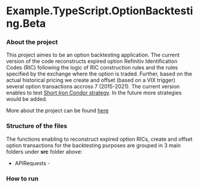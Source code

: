 # Example.TypeScript.OptionBacktesting.Beta

### About the project
This project aimes to be an option backtesting application. The current version of the code reconstructs expired option Refinitiv Identification Codes (RIC) following the logic of RIC construction rules and the rules specified by the exchange where the option is traded. Further, based on the actual historical pricing we create and offset (based on a VIX trigger) several option transactions accross 7 (2015-2021). The current version enables to test [Short Iron Condor strategy](https://www.fidelity.com/learning-center/investment-products/options/options-strategy-guide/short-iron-condor-spread). In the future more strategies would be added.

More about the project can be found [here](https://developers.refinitiv.com/en/article-catalog/article/finding-expired-options-and-backtesting-a-short-iron-condor-stra)


### Structure of the files
The functions enabling to reconstruct expired option RICs, create and offset option transactions for the backtesting purposes are grouped in 3 main folders under **src** folder above:
* APIRequests -  

### How to run
